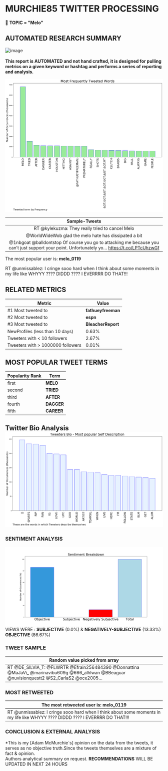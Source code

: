 # MURCHIE85 TWITTER PROCESSING 
&#x1F34E; **TOPIC = "Melo"**

## AUTOMATED RESEARCH SUMMARY

![image](https://marketingplatform.google.com/about/static/images/gmp/analytics-smb-benefit.jpg)
<br></br>
<b> This report is AUTOMATED and not hand crafted, it is designed for pulling metrics on a given keyword or hashtag and performs a series of reporting and analysis.</b>



![image](TWEETS.png)



|                **Sample-Tweets**        |
| :-------------: |
| RT @kylekuzma: They really tried to cancel Melo |
| @WorldWideWob glad the melo hate has dissipated a bit |
| @1nbgoat @balldontstop Of course you go to attacking me because you can’t just support your point. Unfortunately yo… https://t.co/LPTcUhzwGf |

The most popular user is: **melo_0119**
<div class="alert alert-block alert-danger"> RT @unmissablez: I cringe sooo hard when I think about some moments in my life like WHYYY ???? DIDDD ???? I EVERRRR DO THAT!!!</div>

## RELATED METRICS<br>
| Metric | Value |
| ------------- | ------------- |
| #1 Most tweeted to  | **fathueyfreeman** |
| #2 Most tweeted to  | **espn** |
| #3 Most tweeted to  | **BleacherReport** |
| NewProfiles (less than 10 days) | 0.63%  |
| Tweeters with < 10 followers  | 2.67%|
| Tweeters with > 1000000 followers  | 0.01%  |



## MOST POPULAR TWEET TERMS 


| Popularity Rank  | Term |
| ------------- | ------------- |
| first  | **MELO**  |
| second  | **TRIED**  |
| third  | **AFTER** |
| fourth  | **DAGGER**  |
| fifth  | **CAREER**  |


## Twitter Bio Analysis![image](BIO.png)
### SENTIMENT ANALYSIS
![image](sentiment.png)
VIEWS WERE : **SUBJECTIVE**  (0.0%) & **NEGATIVELY-SUBJECTIVE** (13.33%) **OBJECTIVE** (86.67%)

### TWEET SAMPLE 
| Random value picked from array |
| ------------- |
|RT @DE_SILVIA_T: @FLWRTR @Efrain256484390 @Donnattina @MaJaVi_ @marinavibu609g @666_alhlwan @BBeaguar @nuvisionquestt2 @S2_CarlaS2 @oce2005… |

### MOST RETWEETED 

| The most retweeted user is: **melo_0119**  |
| ------------- |
| RT @unmissablez: I cringe sooo hard when I think about some moments in my life like WHYYY ???? DIDDD ???? I EVERRRR DO THAT!!! |

### CONCLUSION & EXTERNAL ANALYSIS

*This is my [Adam McMurchie`s] opinion on the data from the tweets, it serves as no objective truth.Since the tweets themselves are a mixture of fact & opinion.<br>
Authors analytical summary on request.
**RECOMMENDATIONS** WILL BE UPDATED IN NEXT  24 HOURS <br>